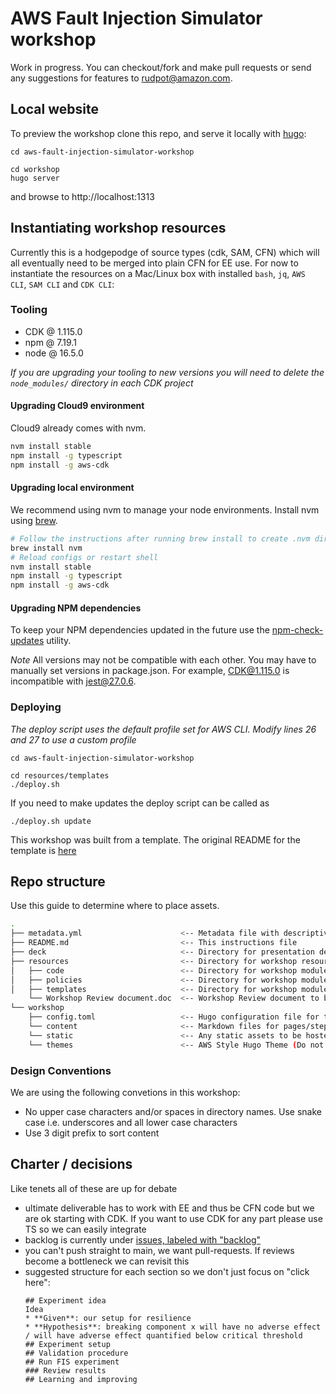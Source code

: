 # AWS Fault Injection Simulator workshop


Work in progress. You can checkout/fork and make pull requests or send any suggestions for features to rudpot@amazon.com.

## Local website

To preview the workshop clone this repo, and serve it locally with [hugo](https://gohugo.io/):

```
cd aws-fault-injection-simulator-workshop

cd workshop
hugo server
```

and browse to http://localhost:1313

## Instantiating workshop resources

Currently this is a hodgepodge of source types (cdk, SAM, CFN) which will all eventually need to be merged into plain CFN for EE use. For now to instantiate the resources on a Mac/Linux box with installed `bash`, `jq`, `AWS CLI`, `SAM CLI` and `CDK CLI`:

### Tooling

- CDK @ 1.115.0
- npm @ 7.19.1
- node @ 16.5.0

*If you are upgrading your tooling to new versions you will need to delete the `node_modules/` directory in each CDK project*

#### Upgrading Cloud9 environment

Cloud9 already comes with nvm. 

```bash
nvm install stable
npm install -g typescript
npm install -g aws-cdk
```

#### Upgrading local environment

We recommend using nvm to manage your node environments. Install nvm using [brew](https://brew.sh/).

```bash
# Follow the instructions after running brew install to create .nvm dir and add PATH variables
brew install nvm 
# Reload configs or restart shell
nvm install stable
npm install -g typescript
npm install -g aws-cdk
```

#### Upgrading NPM dependencies 

To keep your NPM dependencies updated in the future use the [npm-check-updates](https://www.npmjs.com/package/npm-check-updates_) utility.

*Note* All versions may not be compatible with each other. You may have to manually set versions in package.json. For example, CDK@1.115.0 is incompatible with jest@27.0.6.

### Deploying

*The deploy script uses the default profile set for AWS CLI. Modify lines 26 and 27 to use a custom profile*

```
cd aws-fault-injection-simulator-workshop

cd resources/templates
./deploy.sh
```

If you need to make updates the deploy script can be called as

```
./deploy.sh update
```

This workshop was built from a template. The original README for the template is [here](README-template.md)

## Repo structure

Use this guide to determine where to place assets.

```bash
.
├── metadata.yml                      <-- Metadata file with descriptive information about the workshop
├── README.md                         <-- This instructions file
├── deck                              <-- Directory for presentation deck (Future use)
├── resources                         <-- Directory for workshop resources (Future use)
│   ├── code                          <-- Directory for workshop modules code
│   ├── policies                      <-- Directory for workshop modules IAM Roles and Policies
│   ├── templates                     <-- Directory for workshop modules CloudFormation templates
    └── Workshop Review document.doc  <-- Workshop Review document to be completed before your workshop is published
└── workshop                          
    ├── config.toml                   <-- Hugo configuration file for the workshop website
    └── content                       <-- Markdown files for pages/steps in workshop
    └── static                        <-- Any static assets to be hosted alongside the workshop (ie. images, scripts, documents, etc)
    └── themes                        <-- AWS Style Hugo Theme (Do not edit!)
```

### Design Conventions

We are using the following convetions in this workshop:
- No upper case characters and/or spaces in directory names. Use snake case i.e. underscores and all lower case characters
- Use 3 digit prefix to sort content

## Charter / decisions

Like tenets all of these are up for debate

* ultimate deliverable has to work with EE and thus be CFN code but we are ok starting with CDK. If you want to use CDK for any part please use TS so we can easily integrate
* backlog is currently under [issues, labeled with "backlog"](resources/templates/)
* you can't push straight to main, we want pull-requests. If reviews become a bottleneck we can revisit this
* suggested structure for each section so we don't just focus on "click here":
  ```
  ## Experiment idea
  Idea
  * **Given**: our setup for resilience
  * **Hypothesis**: breaking component x will have no adverse effect / will have adverse effect quantified below critical threshold
  ## Experiment setup
  ## Validation procedure
  ## Run FIS experiment
  ### Review results
  ## Learning and improving
  ```